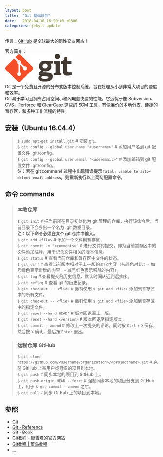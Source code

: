 ```yaml
---
layout: post
title:  "Git 基础命令"
date:   2018-04-30 16:20:08 +0800
categories: jekyll update
---
```

传言：[GitHub](https://github.com) 是全球最大的同性交友网站！

官方简介：<br>
![git](/images/20180430/git.jpg)<br>
Git 是一个免费且开源的分布式版本控制系统，旨在处理从小到非常大项目的速度和效率。<br>
Git 易于学习且拥有占用空间小和闪电般快速的性能。它远优于像 Subversion、CVS、Perforce 和 ClearCase 这些的 SCM 工具，有像廉价的本地分支、便捷的暂存区，和多种工作流程的特性。

## 安装（Ubuntu 16.04.4）
> `$ sudo apt-get install git` # 安装 git。<br>
> `$ git config --global user.name "<username>"` # 添加用户名到 git 配置文件 .git/config。<br>
> `$ git config --global user.email "<useremail>"` # 添加邮箱到 git 配置文件 .git/config。<br>
> **注：若在 git command 过程中出现错误提示 `fatal: unable to auto-detect email address`，则重新执行以上两句配置命令。**

## 命令 commands
> ### 本地仓库
> `$ git init` # 把当前所在目录初始化为 git 管理的仓库，执行该命令后，当前目录下会多出一个名为 .git 数据目录。<br>
> **注：以下命令必须在某个 git 仓库中输入。**<br>
> `$ git add <file>` # 添加一个文件到暂存区。<br>
> `$ git commit -m "<comments>"` # 进行文件的提交，即为当前暂存区中的文件添加注释，用于记录文件相关的版本信息。<br>
> `$ git status` # 查看当前仓库和暂存区中文件的状态。<br>
> `$ git diff` # 查看当前版本相对于上一版的变化内容（有颜色对比：+ 加号绿色表示新增的内容，- 减号红色表示移除的内容）。<br>
> `$ git log` # 查看提交的历史信息，默认时间从近到远排序。<br>
> `$ git reflog` # 查看 git 的历史记录。<br>
> `$ git checkout -- <flie>` # 撤销使用 `$ git add <file>` 添加到暂存区中的所有文件。<br>
> `$ git checkout -- <flie>` # 撤销使用 `$ git add <file>` 添加到暂存区中的指定文件。<br>
> `$ git reset --hard HEAD^` # 版本回退至上一版。<br>
> `$ git reset --hard <version>` # 版本回退至指定版本。<br>
> `$ git commit --amend` # 修改上一次提交的评论，同时按 `Ctrl` + `X` 保存，然后按 `Y` 确认，最后按 `Enter` 退出。

> ### 远程仓库 GitHub
> `$ git clone https://github.com/<username/organization>/<projectname>.git` # 克隆 GitHub 上某用户或组织的项目到本地。<br>
> `$ git push` # 同步本地的项目到 GitHub 上。<br>
> `$ git push origin HEAD --force` # 强制同步本地的项目分支到 GitHub 上，用于 `$ git commit --amend` 之后。<br>
> `$ git pull` # 同步 GitHub 上的项目到本地。

## 参照
* [Git](https://git-scm.com)
* [Git - Reference](https://git-scm.com/docs)
* [Git - Book](https://git-scm.com/book/en/v2)
* [Git教程 - 廖雪峰的官方网站](https://www.liaoxuefeng.com/wiki/0013739516305929606dd18361248578c67b8067c8c017b000)
* [Git教程 \| 菜鸟教程](http://www.runoob.com/git/git-tutorial.html)
* [...](https://github.com/mistydew)
